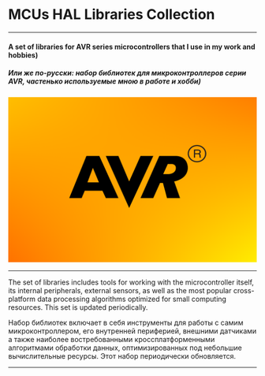 # MCUs HAL Libraries Collection
___

#### A set of libraries for AVR series microcontrollers that I use in my work and hobbies)

##### Или же по-русски: набор библиотек для микроконтроллеров серии AVR, частенько используемые мною в работе и хобби)

<img src="/resources/logo.png" alt="AVR logo"/>

___

The set of libraries includes tools for working with the microcontroller itself, its internal peripherals, external sensors, as well as the most popular cross-platform data processing algorithms optimized for small computing resources. This set is updated periodically.

Набор библиотек включает в себя инструменты для работы с самим микроконтроллером, его внутренней периферией, внешними датчиками а также наиболее востребованными кроссплатформенными алгоритмами обработки данных, оптимизированных под небольшие вычислительные ресурсы. Этот набор периодически обновляется.

___
